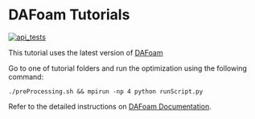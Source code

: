 # DAFoam Tutorials

[![api_tests](https://github.com/DAFoam/tutorials/actions/workflows/api_tests.yml/badge.svg)](https://github.com/DAFoam/tutorials/actions/workflows/api_tests.yml)

This tutorial uses the latest version of [DAFoam](https://github.com/mdolab/dafoam)

Go to one of tutorial folders and run the optimization using the following command:

`./preProcessing.sh && mpirun -np 4 python runScript.py`

Refer to the detailed instructions on [DAFoam Documentation](http://dafoam.github.io).

